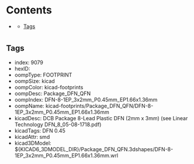 



Contents
========

* [](#)
	* [Tags](#tags)

# 

## Tags

- index: 9079
- hexID: 
- oompType: FOOTPRINT
- oompSize: kicad
- oompColor: kicad-footprints
- oompDesc: Package_DFN_QFN
- oompIndex: DFN-8-1EP_3x2mm_P0.45mm_EP1.66x1.36mm
- oompName: kicad-footprints/Package_DFN_QFN/DFN-8-1EP_3x2mm_P0.45mm_EP1.66x1.36mm
- kicadDesc: DCB Package 8-Lead Plastic DFN (2mm x 3mm) (see Linear Technology DFN_8_05-08-1718.pdf)
- kicadTags: DFN 0.45
- kicadAttr: smd
- kicad3DModel: ${KICAD6_3DMODEL_DIR}/Package_DFN_QFN.3dshapes/DFN-8-1EP_3x2mm_P0.45mm_EP1.66x1.36mm.wrl
